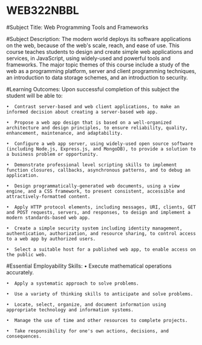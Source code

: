 # WEB322NBBL
	

#Subject Title:
Web Programming Tools and Frameworks

#Subject Description:
The modern world deploys its software applications on the web, because of the web's scale, reach, and ease of use. This course teaches students to design and create simple web applications and services, in JavaScript, using widely-used and powerful tools and frameworks. The major topic themes of this course include a study of the web as a programming platform, server and client programming techniques, an introduction to data storage schemes, and an introduction to security.

#Learning Outcomes:
Upon successful completion of this subject the student will be able to:

    •  Contrast server-based and web client applications, to make an informed decision about creating a server-based web app.
    
    •  Propose a web app design that is based on a well-organized architecture and design principles, to ensure reliability, quality, enhancement, maintenance, and adaptability.
    
    •  Configure a web app server, using widely-used open source software (including Node.js, Express.js, and MongoDB), to provide a solution to a business problem or opportunity.
    
    •  Demonstrate professional level scripting skills to implement function closures, callbacks, asynchronous patterns, and to debug an application.
    
    •  Design programmatically-generated web documents, using a view engine, and a CSS framework, to present consistent, accessible and attractively-formatted content.
    
    •  Apply HTTP protocol elements, including messages, URI, clients, GET and POST requests, servers, and responses, to design and implement a modern standards-based web app.
    
    •  Create a simple security system including identity management, authentication, authorization, and resource sharing, to control access to a web app by authorized users.
    
    •  Select a suitable host for a published web app, to enable access on the public web.

#Essential Employability Skills:
    •  Execute mathematical operations accurately.

    •  Apply a systematic approach to solve problems.

    •  Use a variety of thinking skills to anticipate and solve problems.

    •  Locate, select, organize, and document information using appropriate technology and information systems.

    •  Manage the use of time and other resources to complete projects.

    •  Take responsibility for one's own actions, decisions, and consequences.
